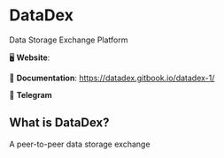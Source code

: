 # DataDex
Data Storage Exchange Platform  


🖥 **Website**: 


📖 **Documentation**: https://datadex.gitbook.io/datadex-1/ 


📲 **Telegram** 

## What is DataDex? 
A peer-to-peer data storage exchange 




